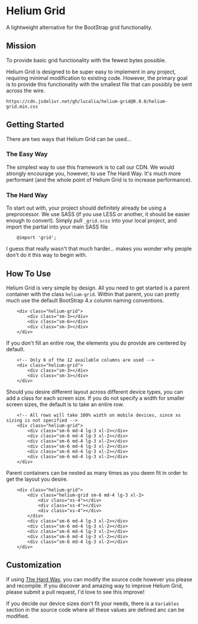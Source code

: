 # Helium Grid

A lightweight alternative for the BootStrap grid functionality.

## Mission

To provide basic grid functionality with the fewest bytes possible.

Helium Grid is designed to be super easy to implement in any project, requiring minimal modification to existing code. However, the primary goal is to provide this functionality with the smallest file that can possibly be sent across the wire.

`https://cdn.jsdelivr.net/gh/lucalia/helium-grid@0.9.0/helium-grid.min.css`

## Getting Started

There are two ways that Helium Grid can be used...

### The Easy Way

The simplest way to use this framework is to call our CDN. We would strongly encourage you, however, to use The Hard Way. It's much more performant (and the whole point of Helium Grid is to increase performance).

### The Hard Way

To start out with, your project should definitely already be using a preprocessor. We use SASS (if you use LESS or another, it should be easier enough to convert). Simply pull `_grid.scss` into your local project, and import the partial into your main SASS file

```
    @import 'grid';
```

I guess that really wasn't that much harder... makes you wonder why people don't do it this way to begin with.

## How To Use

Helium Grid is very simple by design. All you need to get started is a parent container with the class `helium-grid`. Within that parent, you can pretty much use the default BootStrap 4.x column naming conventions.

```
    <div class="helium-grid">
        <div class="sm-3></div>
        <div class="sm-6></div>
        <div class="sm-3></div>
    </div>
```

If you don't fill an entire row, the elements you do provide are centered by default.

```
    <!-- Only 6 of the 12 available columns are used -->
    <div class="helium-grid">
        <div class="sm-3></div>
        <div class="sm-3></div>
    </div>
```

Should you desire different layout across different device types, you can add a class for each screen size. If you do not specify a width for smaller screen sizes, the default is to take an entire row.

```
    <!-- All rows will take 100% width on mobile devices, since xs sizing is not specified -->
    <div class="helium-grid">
        <div class="sm-6 md-4 lg-3 xl-2></div>
        <div class="sm-6 md-4 lg-3 xl-2></div>
        <div class="sm-6 md-4 lg-3 xl-2></div>
        <div class="sm-6 md-4 lg-3 xl-2></div>
        <div class="sm-6 md-4 lg-3 xl-2></div>
        <div class="sm-6 md-4 lg-3 xl-2></div>
    </div>
```

Parent containers can be nested as many times as you deem fit in order to get the layout you desire. 

```
    <div class="helium-grid">
        <div class="helium-grid sm-6 md-4 lg-3 xl-2>
            <div class="xs-4"></div>
            <div class="xs-4"></div>
            <div class="xs-4"></div>
        </div>
        <div class="sm-6 md-4 lg-3 xl-2></div>
        <div class="sm-6 md-4 lg-3 xl-2></div>
        <div class="sm-6 md-4 lg-3 xl-2></div>
        <div class="sm-6 md-4 lg-3 xl-2></div>
        <div class="sm-6 md-4 lg-3 xl-2></div>
    </div>
```

## Customization

If using [The Hard Way](#the-hard-way), you can modify the source code however you please and recompile. If you discover and amazing way to improve Helium Grid, please submit a pull request, I'd love to see this improve!

If you decide our device sizes don't fit your needs, there is a `Variables` section in the source code where all these values are defined anc can be modified.